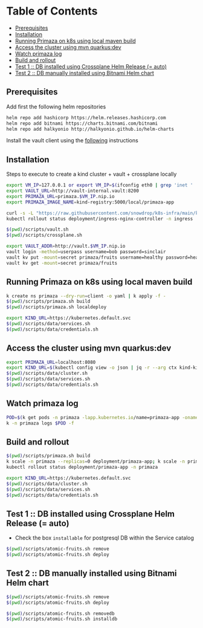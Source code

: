 Table of Contents
=================

* [Prerequisites](#prerequisites)
* [Installation](#installation)
* [Running Primaza on k8s using local maven build](#running-primaza-on-k8s-using-local-maven-build)
* [Access the cluster using mvn quarkus:dev](#access-the-cluster-using-mvn-quarkusdev)
* [Watch primaza log](#watch-primaza-log)
* [Build and rollout](#build-and-rollout)
* [Test 1 :: DB installed using Crossplane Helm Release (= auto)](#test-1--db-installed-using-crossplane-helm-release--auto)
* [Test 2 :: DB manually installed using Bitnami Helm chart](#test-2--db-manually-installed-using-bitnami-helm-chart)

## Prerequisites

Add first the following helm repositories
```bash
helm repo add hashicorp https://helm.releases.hashicorp.com
helm repo add bitnami https://charts.bitnami.com/bitnami
helm repo add halkyonio http://halkyonio.github.io/helm-charts
```
Install the vault client using the [following](https://developer.hashicorp.com/vault/docs/install) instructions

## Installation

Steps to execute to create a kind cluster + vault + crossplane locally

```bash
export VM_IP=127.0.0.1 or export VM_IP=$(ifconfig eth0 | grep 'inet ' | cut -d: -f2 | awk '{ print $2}')
export VAULT_URL=http://vault-internal.vault:8200
export PRIMAZA_URL=primaza.$VM_IP.nip.io
export PRIMAZA_IMAGE_NAME=kind-registry:5000/local/primaza-app

curl -s -L "https://raw.githubusercontent.com/snowdrop/k8s-infra/main/kind/kind.sh" | bash -s install --delete-kind-cluster
kubectl rollout status deployment/ingress-nginx-controller -n ingress

$(pwd)/scripts/vault.sh
$(pwd)/scripts/crossplane.sh

export VAULT_ADDR=http://vault.$VM_IP.nip.io
vault login -method=userpass username=bob password=sinclair
vault kv put -mount=secret primaza/fruits username=healthy password=healthy database=fruits_database
vault kv get -mount=secret primaza/fruits
```

## Running Primaza on k8s using local maven build
```bash
k create ns primaza --dry-run=client -o yaml | k apply -f -
$(pwd)/scripts/primaza.sh build
$(pwd)/scripts/primaza.sh localdeploy

export KIND_URL=https://kubernetes.default.svc
$(pwd)/scripts/data/services.sh
$(pwd)/scripts/data/credentials.sh
```

## Access the cluster using mvn quarkus:dev
```bash
export PRIMAZA_URL=localhost:8080
export KIND_URL=$(kubectl config view -o json | jq -r --arg ctx kind-kind '.clusters[] | select(.name == $ctx) | .cluster.server')
$(pwd)/scripts/data/cluster.sh
$(pwd)/scripts/data/services.sh
$(pwd)/scripts/data/credentials.sh
```

## Watch primaza log 
```bash
POD=$(k get pods -n primaza -lapp.kubernetes.io/name=primaza-app -oname)
k -n primaza logs $POD -f
```

## Build and rollout
```bash
$(pwd)/scripts/primaza.sh build
k scale -n primaza --replicas=0 deployment/primaza-app; k scale -n primaza --replicas=1 deployment/primaza-app
kubectl rollout status deployment/primaza-app -n primaza

export KIND_URL=https://kubernetes.default.svc
$(pwd)/scripts/data/cluster.sh
$(pwd)/scripts/data/services.sh
$(pwd)/scripts/data/credentials.sh
```
## Test 1 :: DB installed using Crossplane Helm Release (= auto)

- Check the box `installable` for postgresql DB within the Service catalog
```bash
$(pwd)/scripts/atomic-fruits.sh remove
$(pwd)/scripts/atomic-fruits.sh deploy
```

## Test 2 :: DB manually installed using Bitnami Helm chart

```bash
$(pwd)/scripts/atomic-fruits.sh remove
$(pwd)/scripts/atomic-fruits.sh deploy

$(pwd)/scripts/atomic-fruits.sh removedb
$(pwd)/scripts/atomic-fruits.sh installdb
```